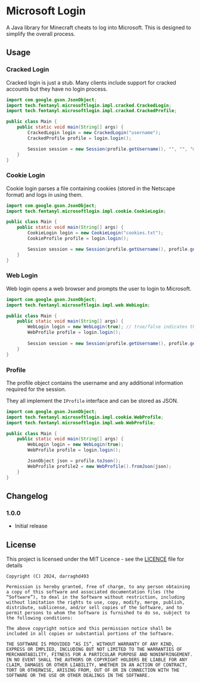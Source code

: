 # Microsoft Login
A Java library for Minecraft cheats to log into Microsoft. This is designed to simplify the overall process.

## Usage
### Cracked Login
Cracked login is just a stub. Many clients include support for cracked accounts but they have no login process.

```java
import com.google.gson.JsonObject;
import tech.fentanyl.microsoftlogin.impl.cracked.CrackedLogin;
import tech.fentanyl.microsoftlogin.impl.cracked.CrackedProfile;

public class Main {
    public static void main(String[] args) {
        CrackedLogin login = new CrackedLogin("username");
        CrackedProfile profile = login.login();

        Session session = new Session(profile.getUsername(), "", "", "mojang");
    }
}
```

### Cookie Login
Cookie login parses a file containing cookies (stored in the Netscape format) and logs in using them.

```java
import com.google.gson.JsonObject;
import tech.fentanyl.microsoftlogin.impl.cookie.CookieLogin;

public class Main {
    public static void main(String[] args) {
        CookieLogin login = new CookieLogin("cookies.txt");
        CookieProfile profile = login.login();

        Session session = new Session(profile.getUsername(), profile.getId(), profile.getAccessToken(), "microsoft");
    }
}
```

### Web Login
Web login opens a web browser and prompts the user to login to Microsoft.

```java
import com.google.gson.JsonObject;
import tech.fentanyl.microsoftlogin.impl.web.WebLogin;

public class Main {
    public static void main(String[] args) {
        WebLogin login = new WebLogin(true); // true/false indicates the browser to open in incognito mode (Windows only)
        WebProfile profile = login.login();
        
        Session session = new Session(profile.getUsername(), profile.getId(), profile.getAccessToken(), "microsoft");
    }
}
```


### Profile
The profile object contains the username and any additional information required for the session.

They all implement the `IProfile` interface and can be stored as JSON.

```java
import com.google.gson.JsonObject;
import tech.fentanyl.microsoftlogin.impl.cookie.WebProfile;
import tech.fentanyl.microsoftlogin.impl.web.WebProfile;

public class Main {
    public static void main(String[] args) {
        WebLogin login = new WebLogin(true);
        WebProfile profile = login.login();

        JsonObject json = profile.toJson();
        WebProfile profile2 = new WebProfile().fromJson(json);
    }
}
```

## Changelog
### 1.0.0
- Initial release

## License
This project is licensed under the MIT Licence - see the [LICENCE](LICENSE) file for details
```
Copyright (C) 2024, darraghd493

Permission is hereby granted, free of charge, to any person obtaining a copy of this software and associated documentation files (the “Software”), to deal in the Software without restriction, including without limitation the rights to use, copy, modify, merge, publish, distribute, sublicense, and/or sell copies of the Software, and to permit persons to whom the Software is furnished to do so, subject to the following conditions:

The above copyright notice and this permission notice shall be included in all copies or substantial portions of the Software.

THE SOFTWARE IS PROVIDED “AS IS”, WITHOUT WARRANTY OF ANY KIND, EXPRESS OR IMPLIED, INCLUDING BUT NOT LIMITED TO THE WARRANTIES OF MERCHANTABILITY, FITNESS FOR A PARTICULAR PURPOSE AND NONINFRINGEMENT. IN NO EVENT SHALL THE AUTHORS OR COPYRIGHT HOLDERS BE LIABLE FOR ANY CLAIM, DAMAGES OR OTHER LIABILITY, WHETHER IN AN ACTION OF CONTRACT, TORT OR OTHERWISE, ARISING FROM, OUT OF OR IN CONNECTION WITH THE SOFTWARE OR THE USE OR OTHER DEALINGS IN THE SOFTWARE.
```